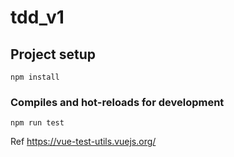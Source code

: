 # tdd_v1

## Project setup
```
npm install
```

### Compiles and hot-reloads for development
```
npm run test
```

Ref
https://vue-test-utils.vuejs.org/

